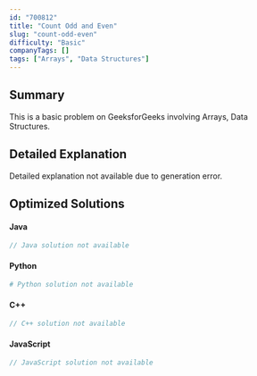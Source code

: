 ```yaml
---
id: "700812"
title: "Count Odd and Even"
slug: "count-odd-even"
difficulty: "Basic"
companyTags: []
tags: ["Arrays", "Data Structures"]
---
```


## Summary

This is a basic problem on GeeksforGeeks involving Arrays, Data Structures.

## Detailed Explanation

Detailed explanation not available due to generation error.

## Optimized Solutions

#### Java
```java
// Java solution not available
```

#### Python
```python
# Python solution not available
```

#### C++
```cpp
// C++ solution not available
```

#### JavaScript
```javascript
// JavaScript solution not available
```